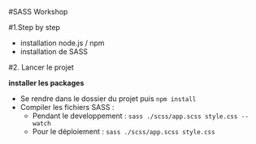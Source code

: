 #SASS Workshop

#1.Step by step

- installation node.js / npm
- installation de SASS

#2. Lancer le projet

**installer les packages**

- Se rendre dans le dossier du projet puis `npm install`
- Compiler les fichiers SASS : 
  - Pendant le developpement : `sass ./scss/app.scss style.css --watch`
  - Pour le déploiement :  `sass ./scss/app.scss style.css`

